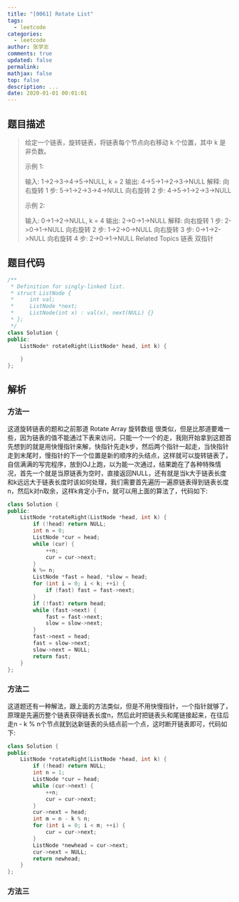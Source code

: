 ```yaml
---
title: "[0061] Rotate List"
tags:
  - leetcode
categories:
  - leetcode
author: 张学志
comments: true
updated: false
permalink:
mathjax: false
top: false
description: ...
date: 2020-01-01 00:01:01
---
```


## 题目描述

> 给定一个链表，旋转链表，将链表每个节点向右移动 k 个位置，其中 k 是非负数。 
> 
> 示例 1: 
> 
> 输入: 1->2->3->4->5->NULL, k = 2
> 输出: 4->5->1->2->3->NULL
> 解释:
> 向右旋转 1 步: 5->1->2->3->4->NULL
> 向右旋转 2 步: 4->5->1->2->3->NULL
> 
> 
> 示例 2: 
> 
> 输入: 0->1->2->NULL, k = 4
> 输出: 2->0->1->NULL
> 解释:
> 向右旋转 1 步: 2->0->1->NULL
> 向右旋转 2 步: 1->2->0->NULL
> 向右旋转 3 步: 0->1->2->NULL
> 向右旋转 4 步: 2->0->1->NULL 
> Related Topics 链表 双指针

## 题目代码

```cpp
/**
 * Definition for singly-linked list.
 * struct ListNode {
 *     int val;
 *     ListNode *next;
 *     ListNode(int x) : val(x), next(NULL) {}
 * };
 */
class Solution {
public:
    ListNode* rotateRight(ListNode* head, int k) {
        
    }
};
```

## 解析

### 方法一

这道旋转链表的题和之前那道 Rotate Array 旋转数组 很类似，但是比那道要难一些，因为链表的值不能通过下表来访问，只能一个一个的走，我刚开始拿到这题首先想到的就是用快慢指针来解，快指针先走k步，然后两个指针一起走，当快指针走到末尾时，慢指针的下一个位置是新的顺序的头结点，这样就可以旋转链表了，自信满满的写完程序，放到OJ上跑，以为能一次通过，结果跪在了各种特殊情况，首先一个就是当原链表为空时，直接返回NULL，还有就是当k大于链表长度和k远远大于链表长度时该如何处理，我们需要首先遍历一遍原链表得到链表长度n，然后k对n取余，这样k肯定小于n，就可以用上面的算法了，代码如下:



```cpp
class Solution {
public:
    ListNode *rotateRight(ListNode *head, int k) {
        if (!head) return NULL;
        int n = 0;
        ListNode *cur = head;
        while (cur) {
            ++n;
            cur = cur->next;
        }
        k %= n;
        ListNode *fast = head, *slow = head;
        for (int i = 0; i < k; ++i) {
            if (fast) fast = fast->next;
        }
        if (!fast) return head;
        while (fast->next) {
            fast = fast->next;
            slow = slow->next;
        }
        fast->next = head;
        fast = slow->next;
        slow->next = NULL;
        return fast;
    }
};
```

### 方法二

这道题还有一种解法，跟上面的方法类似，但是不用快慢指针，一个指针就够了，原理是先遍历整个链表获得链表长度n，然后此时把链表头和尾链接起来，在往后走n - k % n个节点就到达新链表的头结点前一个点，这时断开链表即可，代码如下:



```cpp
class Solution {
public:
    ListNode *rotateRight(ListNode *head, int k) {
        if (!head) return NULL;
        int n = 1;
        ListNode *cur = head;
        while (cur->next) {
            ++n;
            cur = cur->next;
        }
        cur->next = head;
        int m = n - k % n;
        for (int i = 0; i < m; ++i) {
            cur = cur->next;
        }
        ListNode *newhead = cur->next;
        cur->next = NULL;
        return newhead;
    }
};
```

### 方法三

```cpp

```

